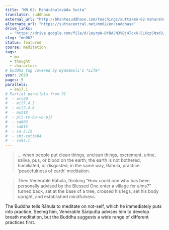 ```yaml
---
title: "MN 62: Mahārāhulovāda Sutta"
translator: suddhaso
external_url: "http://bhantesuddhaso.com/teachings/sutta/mn-62-maharahulovada-sutta/"
alternate_url: "https://suttacentral.net/mn62/en/suddhaso"
drive_links:
  - "https://drive.google.com/file/d/1eyrpW-DYBAJN3VBj4TcxX-5LKcpSNsd3/view?usp=drivesdk"
slug: "mn062"
status: featured
course: meditation
tags:
  - mn
  - thought
  - characters
# buddha tag covered by Nyanamoli's *Life*
year: 2020
pages: 5
parallels:
  - ea17.1
# Partial parallels from SC
#  - arv20
#  - mil7.4.3
#  - mil7.4.6
#  - mn118
#  - pli-tv-bu-vb-pj3
#  - sa803
#  - sa815
#  - sa-3.15
#  - sht-sutta84
#  - sn54.1
---
```


> … when people put clean things, unclean things, excrement, urine, saliva, pus, or blood on the earth, the earth is not bothered, humiliated, or disgusted, in the same way, Rāhula, practice ‘peacefulness of earth’ meditation.

> Then Venerable Rāhula, thinking “How could one who has been personally advised by the Blessed One enter a village for alms?” turned back, sat at the base of a tree, crossed his legs, set his body upright, and established mindfulness.

The Buddha tells Rāhula to meditate on not-self, which he immediately puts into practice. Seeing him, Venerable Sāriputta advises him to develop breath meditation, but the Buddha suggests a wide range of different practices first.

